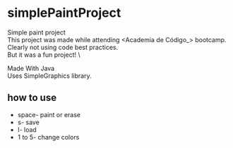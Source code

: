 # simplePaintProject
Simple paint project\
This project was made while attending <Academia de Código_> bootcamp. Clearly not using code best practices.\
But it was a fun project! \

Made With Java\
Uses SimpleGraphics library.

## how to use

- space- paint or erase
- s- save
- l- load
- 1 to 5- change colors
